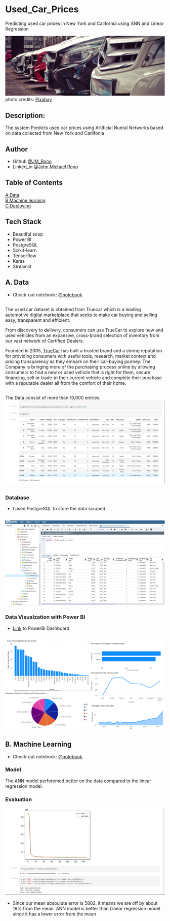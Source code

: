 # Used_Car_Prices
Predicting used car prices in New York and California using ANN and Linear Regression

![car](https://github.com/Jayem-11/Used_Car_Prices/blob/main/car.jpg)
photo credits: [Pixabay](http://pixabay.com/)  

## Description: 
The system Predicts used car prices using Artificial Nueral Networks based on data collected from New York and Carlifonia

## Author
- Github [@JM_Rono](https://github.com/Jayem-11)
- Linked_in [@John Michael Rono](https://www.linkedin.com/in/john-michael-rono-26a2b6183/?lipi=urn%3Ali%3Apage%3Ad_flagship3_feed%3BGItpY4FbT0mUzd4XQz%2FwxQ%3D%3D)

## Table of Contents
[A Data](#dt) <br>
[B Machine learning](#ml) <br>
[C Deploying](#dp) <br>

## Tech Stack
- Beautiful soup
- Power BI
- PostgreSQL
- Scikit-learn
- Tensorflow
- Keras
- Streamlit


## <span id="dt">A. Data </span>

- Check-out notebook:  [@notebook](https://github.com/Jayem-11/Used_Car_Prices/blob/main/Data/scrap_data_from_web.ipynb)

## 
The used car dataset is obtained from Truecar which is a leading automotive digital marketplace that seeks to make car buying and selling easy, transparent and efficient.

From discovery to delivery, consumers can use TrueCar to explore new and used vehicles from an expansive, cross-brand selection of inventory from our vast network of Certified Dealers.

Founded in 2005, [TrueCar](https://www.truecar.com/) has built a trusted brand and a strong reputation for providing consumers with useful tools, research, market context and pricing transparency as they embark on their car-buying journey. The Company is bringing more of the purchasing process online by allowing consumers to find a new or used vehicle that is right for them, secure financing, sell or trade-in their current vehicle and complete their purchase with a reputable dealer all from the comfort of their home.


##
The Data consist of more than 10,000 entries.
![Jupyter notebook example](https://github.com/Jayem-11/Used_Car_Prices/blob/main/Data/df.png)
## 

### Database 
- I used PostgreSQL to store the data scraped
## 
![Jupyter notebook example](https://github.com/Jayem-11/Used_Car_Prices/blob/main/Data/database.png)

### Data Visualzation with Power BI
- [Link](https://app.powerbi.com/groups/me/reports/c6ea12d6-be64-4ee2-b66f-3773ceaeb40c/ReportSection?bookmarkGuid=902dc690-13cb-4264-a634-939f6cab8e97&bookmarkUsage=1&ctid=0765532a-06c1-4f0f-9f39-394689f5f8fe&fromEntryPoint=export) to PowerBi Dashboard
## 
![Jupyter notebook example](https://github.com/Jayem-11/Used_Car_Prices/blob/main/Data/powerbi_visuals.png)

## 
## <span id="ml">B. Machine Learning </span>

- Check-out notebook:  [@notebook](https://github.com/Jayem-11/Used_Car_Prices/blob/main/Machine_learning/used_car_prices.ipynb)

### Model

The ANN model perforemed better on the data compared to the linear regression model.

### Evaluation

![Jupyter notebook example](https://github.com/Jayem-11/Used_Car_Prices/blob/main/Machine_learning/result.png)


- Since our mean absoulute error is 5802, it means we are off by about 19% from the mean. ANN model is better than Linear regression model since it has a lower error from the mean





























